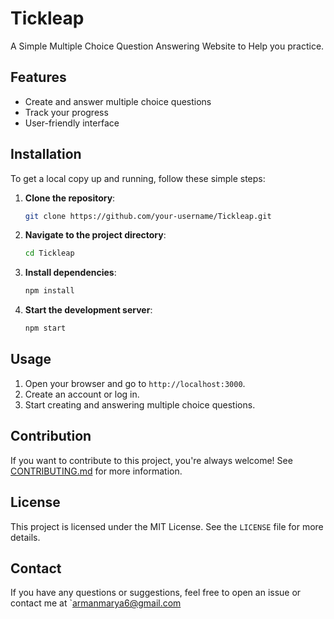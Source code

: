 # Tickleap
A Simple Multiple Choice Question Answering Website to Help you practice.

## Features
- Create and answer multiple choice questions
- Track your progress
- User-friendly interface

## Installation
To get a local copy up and running, follow these simple steps:

1. **Clone the repository**:
    ```bash
    git clone https://github.com/your-username/Tickleap.git
    ```
2. **Navigate to the project directory**:
    ```bash
    cd Tickleap
    ```
3. **Install dependencies**:
    ```bash
    npm install
    ```
4. **Start the development server**:
    ```bash
    npm start
    ```

## Usage
1. Open your browser and go to `http://localhost:3000`.
2. Create an account or log in.
3. Start creating and answering multiple choice questions.

## Contribution
If you want to contribute to this project, you're always welcome! See [CONTRIBUTING.md](CONTRIBUTING.md) for more information.

## License
This project is licensed under the MIT License. See the `LICENSE` file for more details.

## Contact
If you have any questions or suggestions, feel free to open an issue or contact me at `armanmarya6@gmail.com
